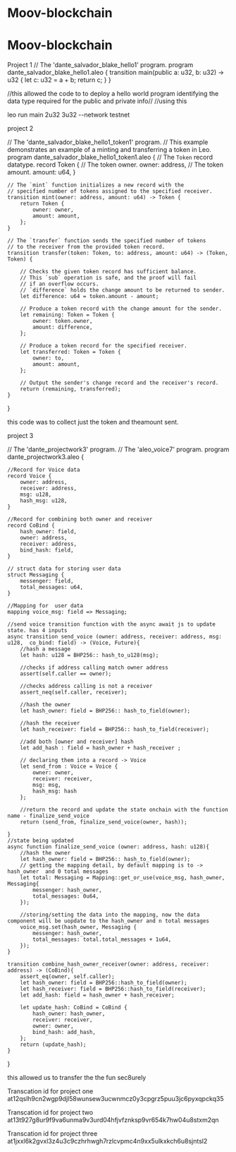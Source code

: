 # Moov-blockchain
# Moov-blockchain
Project 1
// The 'dante_salvador_blake_hello1' program.
program dante_salvador_blake_hello1.aleo {
    transition main(public a: u32, b: u32) -> u32 {
        let c: u32 = a + b; 
        return c;
    }
}

//this allowed the code to 
to deploy a hello world program identifying the data type required for the public and private info//
//using this

leo run main 2u32 3u32 --network testnet

project 2

// The 'dante_salvador_blake_hello1_token1' program.
// This example demonstrates an example of a minting and transferring a token in Leo.
program dante_salvador_blake_hello1_token1.aleo {
    // The `Token` record datatype.
    record Token {
        // The token owner.
        owner: address,
        // The token amount.
        amount: u64,
    }

    // The `mint` function initializes a new record with the
    // specified number of tokens assigned to the specified receiver.
    transition mint(owner: address, amount: u64) -> Token {
        return Token {
            owner: owner,
            amount: amount,
        };
    }

    // The `transfer` function sends the specified number of tokens
    // to the receiver from the provided token record.
    transition transfer(token: Token, to: address, amount: u64) -> (Token, Token) {

        // Checks the given token record has sufficient balance.
        // This `sub` operation is safe, and the proof will fail
        // if an overflow occurs.
        // `difference` holds the change amount to be returned to sender.
        let difference: u64 = token.amount - amount;

        // Produce a token record with the change amount for the sender.
        let remaining: Token = Token {
            owner: token.owner,
            amount: difference,
        };

        // Produce a token record for the specified receiver.
        let transferred: Token = Token {
            owner: to,
            amount: amount,
        };

        // Output the sender's change record and the receiver's record.
        return (remaining, transferred);
    }
}

this code was to collect just the token and theamount sent.

project 3

// The 'dante_projectwork3' program.
// The 'aleo_voice7' program.
program dante_projectwork3.aleo {

    //Record for Voice data
    record Voice {
        owner: address,
        receiver: address,
        msg: u128,
        hash_msg: u128,
    }

    //Record for combining both owner and receiver
    record CoBind {
        hash_owner: field,
        owner: address, 
        receiver: address,
        bind_hash: field,
    }

    // struct data for storing user data
    struct Messaging {
        messenger: field,
        total_messages: u64,
    }

    //Mapping for  user data
    mapping voice_msg: field => Messaging; 

    //send voice transition function with the async await js to update state. has 4 inputs
    async transition send_voice (owner: address, receiver: address, msg: u128,  co_bind: field) -> (Voice, Future){
        //hash a message
        let hash: u128 = BHP256:: hash_to_u128(msg);

        //checks if address calling match owner address
        assert(self.caller == owner);

        //checks address calling is not a receiver
        assert_neq(self.caller, receiver);
        
        //hash the owner
        let hash_owner: field = BHP256:: hash_to_field(owner);

        //hash the receiver
        let hash_receiver: field = BHP256:: hash_to_field(receiver);

        //add both [owner and receiver] hash
        let add_hash : field = hash_owner + hash_receiver ;

        // declaring them into a record -> Voice
        let send_from : Voice = Voice {
            owner: owner,
            receiver: receiver,
            msg: msg,
            hash_msg: hash
        };
        
        //return the record and update the state onchain with the function name - finalize_send_voice
        return (send_from, finalize_send_voice(owner, hash));

    }
    //state being updated
    async function finalize_send_voice (owner: address, hash: u128){
        //hash the owner
        let hash_owner: field = BHP256:: hash_to_field(owner);
        // getting the mapping detail, by default mapping is to -> hash_owner  and 0 total messages
        let total: Messaging = Mapping::get_or_use(voice_msg, hash_owner, Messaging{
            messenger: hash_owner,
            total_messages: 0u64,
        });
        
        //storing/setting the data into the mapping, now the data component will be uopdate to the hash_owner and n total messages
        voice_msg.set(hash_owner, Messaging {
            messenger: hash_owner,
            total_messages: total.total_messages + 1u64,
        });
    }

    transition combine_hash_owner_receiver(owner: address, receiver: address) -> (CoBind){
        assert_eq(owner, self.caller);
        let hash_owner: field = BHP256::hash_to_field(owner);
        let hash_receiver: field = BHP256::hash_to_field(receiver);
        let add_hash: field = hash_owner + hash_receiver;

        let update_hash: CoBind = CoBind {
            hash_owner: hash_owner,
            receiver: receiver,
            owner: owner,
            bind_hash: add_hash,
        };
        return (update_hash);
    }
}

this allowed us to transfer the the fun sec8urely



Transcation id for project one 
at12qslh9cn2wgp9djl58wunsew3ucwnmcz0y3cpgrz5puu3jc6pyxqpckq35


Transcation id for project two
at13t927g8ur9f9va6unma9v3urd04hfjvfznksp9vr654k7hw04u8stxm2qn


Transcation id for project three
at1jxxl6k2gvxl3z4u3c9czhrhwgh7rzlcvpmc4n9xx5ulkxkch6u8sjntsl2

